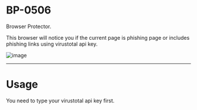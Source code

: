 # BP-0506
Browser Protector.

This browser will notice you if the current page is phishing page or includes phishing links using virustotal api key.

![image](https://github.com/jason1343/BP-0506/assets/96876149/2a8335fa-3233-4c73-aba9-bb964804a52b)

---
# Usage
You need to type your virustotal api key first.
